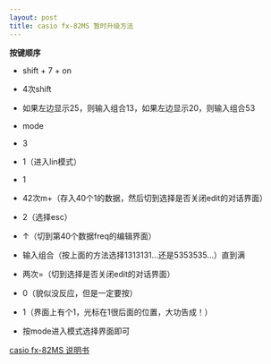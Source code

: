```yaml
---
layout: post
title: casio fx-82MS 暂时升级方法
---
```


**按键顺序**

- shift + 7 + on

- 4次shift

- 如果左边显示25，则输入组合13，如果左边显示20，则输入组合53

- mode

- 3

- 1（进入lin模式）

- 1

- 42次m+（存入40个1的数据，然后切到选择是否关闭edit的对话界面）

- 2（选择esc）

- ↑（切到第40个数据freq的编辑界面）

- 输入组合（按上面的方法选择1313131...还是5353535...）直到满

- 两次=（切到选择是否关闭edit的对话界面）

- 0（貌似没反应，但是一定要按）

- 1（界面上有个1，光标在1很后面的位置，大功告成！）

- 按mode进入模式选择界面即可

[casio fx-82MS 说明书][1]

  [1]: http://file.casio.com.cn/resource/files/support/cal/support/Manual/fx-991ES.pdf
